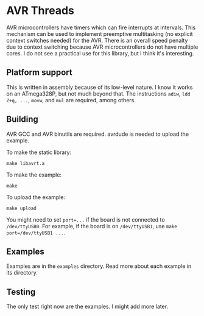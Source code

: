 # AVR Threads

AVR microcontrollers have timers which can fire interrupts at intervals. This
mechanism can be used to implement preemptive multitasking (no explicit context
switches needed) for the AVR. There is an overall speed penalty due to context
switching because AVR microcontrollers do not have multiple cores. I do not see
a practical use for this library, but I think it's interesting.

## Platform support

This is written in assembly because of its low-level nature. I know it works on
an ATmega328P, but not much beyond that. The instructions `adiw`,
`ldd Z+q, ...`, `movw`, and `mul` are required, among others.

## Building

AVR GCC and AVR binutils are required. avrdude is needed to upload the example.

To make the static library:

```
make libavrt.a
```

To make the example:

```
make
```

To upload the example:

```
make upload
```

You might need to set `port=...` if the board is not connected to
`/dev/ttyUSB0`. For example, if the board is on `/dev/ttyUSB1`, use
`make port=/dev/ttyUSB1 ...`.

## Examples

Examples are in the `examples` directory. Read more about each example in its
directory.

## Testing

The only test right now are the examples. I might add more later.
